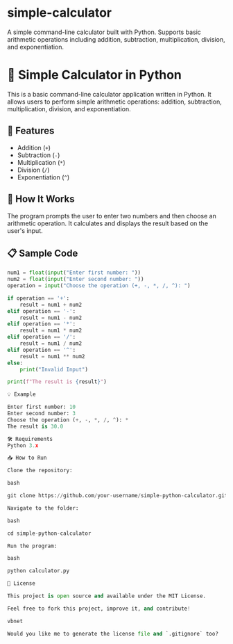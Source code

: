 # simple-calculator
A simple command-line calculator built with Python. Supports basic arithmetic operations including addition, subtraction, multiplication, division, and exponentiation.


# 🔢 Simple Calculator in Python

This is a basic command-line calculator application written in Python. It allows users to perform simple arithmetic operations: addition, subtraction, multiplication, division, and exponentiation.

## 🚀 Features

- Addition (`+`)
- Subtraction (`-`)
- Multiplication (`*`)
- Division (`/`)
- Exponentiation (`^`)

## 🧮 How It Works

The program prompts the user to enter two numbers and then choose an arithmetic operation. It calculates and displays the result based on the user's input.

## 📋 Sample Code

```python
num1 = float(input("Enter first number: "))
num2 = float(input("Enter second number: "))
operation = input("Choose the operation (+, -, *, /, ^): ")

if operation == '+':
    result = num1 + num2
elif operation == '-':
    result = num1 - num2
elif operation == '*':
    result = num1 * num2
elif operation == '/':
    result = num1 / num2
elif operation == '^':
    result = num1 ** num2
else:
    print("Invalid Input")

print(f"The result is {result}")

💡 Example

Enter first number: 10  
Enter second number: 3  
Choose the operation (+, -, *, /, ^): *  
The result is 30.0

🛠 Requirements
Python 3.x

📥 How to Run

Clone the repository:

bash

git clone https://github.com/your-username/simple-python-calculator.git

Navigate to the folder:

bash

cd simple-python-calculator

Run the program:

bash

python calculator.py

📄 License

This project is open source and available under the MIT License.

Feel free to fork this project, improve it, and contribute!

vbnet

Would you like me to generate the license file and `.gitignore` too?












